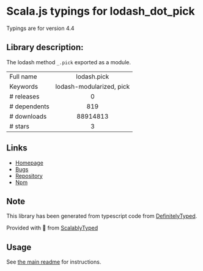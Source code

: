
# Scala.js typings for lodash_dot_pick

Typings are for version 4.4

## Library description:
The lodash method `_.pick` exported as a module.

|                    |                 |
| ------------------ | :-------------: |
| Full name          | lodash.pick |
| Keywords           | lodash-modularized, pick |
| # releases         | 0 |
| # dependents       | 819 |
| # downloads        | 88914813 |
| # stars            | 3 |

## Links
- [Homepage](https://lodash.com/)
- [Bugs](https://github.com/lodash/lodash/issues)
- [Repository](https://github.com/lodash/lodash)
- [Npm](https://www.npmjs.com/package/lodash.pick)
    


## Note
This library has been generated from typescript code from [DefinitelyTyped](https://definitelytyped.org).

Provided with :purple_heart: from [ScalablyTyped](https://github.com/oyvindberg/ScalablyTyped)

## Usage
See [the main readme](../../readme.md) for instructions.


